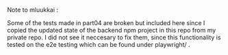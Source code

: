 Note to mluukkai :

Some of the tests made in part04 are broken but included here since I copied the updated state of the backend npm project in this repo from my private repo. I did not see it neccesary to fix them, since this functionality
is tested on the e2e testing which can be found under playwright/ .
